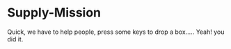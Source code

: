 # Supply-Mission
Quick, we have to help people, press some keys to drop a box..... Yeah! you did it.
